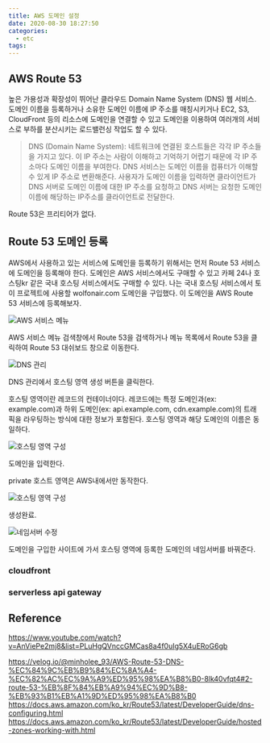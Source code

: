 ```yaml
---
title: AWS 도메인 설정
date: 2020-08-30 18:27:50
categories:
  - etc
tags:
---
```


## AWS Route 53

높은 가용성과 확장성이 뛰어난 클라우드 Domain Name System (DNS) 웹 서비스. 도메인 이름을 등록하거나 소유한 도메인 이름에 IP 주소를 매칭시키거나 EC2, S3, CloudFront 등의 리소스에 도메인을 연결할 수 있고 도메인을 이용하여 여러개의 서비스로 부하를 분산시키는 로드밸런싱 작업도 할 수 있다.

> DNS (Domain Name System): 네트워크에 연결된 호스트들은 각각 IP 주소들을 가지고 있다. 이 IP 주소는 사람이 이해하고 기억하기 어렵기 때문에 각 IP 주소마다 도메인 이름을 부여한다. DNS 서비스는 도메인 이름을 컴퓨터가 이해할 수 있게 IP 주소로 변환해준다. 사용자가 도메인 이름을 입력하면 클라이언트가 DNS 서버로 도메인 이름에 대한 IP 주소를 요청하고 DNS 서버는 요청한 도메인 이름에 해당하는 IP주소를 클라이언트로 전달한다.


Route 53은 프리티어가 없다.

## Route 53 도메인 등록

AWS에서 사용하고 있는 서비스에 도메인을 등록하기 위해서는 먼저 Route 53 서비스에 도메인을 등록해야 한다. 도메인은 AWS 서비스에서도 구매할 수 있고 카페 24나 호스팅kr 같은 국내 호스팅 서비스에서도 구매할 수 있다. 나는 국내 호스팅 서비스에서 토이 프로젝트에 사용할 wolfonair.com 도메인을 구입했다. 이 도메인을 AWS Route 53 서비스에 등록해보자.

![AWS 서비스 메뉴](../images/etc/aws-route-53-1.png)

AWS 서비스 메뉴 검색창에서 Route 53을 검색하거나 메뉴 목록에서 Route 53을 클릭하여 Route 53 대쉬보드 창으로 이동한다.

![DNS 관리](../images/etc/aws-route-53-2.png)

DNS 관리에서 호스팅 영역 생성 버튼을 클릭한다.

호스팅 영역이란 레코드의 컨테이너이다. 레코드에는 특정 도메인과(ex: example.com)과 하위 도메인(ex: api.example.com, cdn.example.com)의 트래픽을 라우팅하는 방식에 대한 정보가 포함된다. 호스팅 영역과 해당 도메인의 이름은 동일하다.

![호스팅 영역 구성](../images/etc/aws-route-53-3.png)

도메인을 입력한다.

private 호스트 영역은 AWS내에서만 동작한다.

![호스팅 영역 구성](../images/etc/aws-route-53-4.png)

생성완료.

![네임서버 수정](../images/etc/aws-route-53-5.png)

도메인을 구입한 사이트에 가서 호스팅 영역에 등록한 도메인의 네임서버를 바꿔준다.

### cloudfront

### serverless api gateway

## Reference

https://www.youtube.com/watch?v=AnViePe2mj8&list=PLuHgQVnccGMCas8a4f0uIg5X4uERoG6gb

https://velog.io/@minholee_93/AWS-Route-53-DNS-%EC%84%9C%EB%B9%84%EC%8A%A4-%EC%82%AC%EC%9A%A9%ED%95%98%EA%B8%B0-8lk40vfqt4#2-route-53-%EB%8F%84%EB%A9%94%EC%9D%B8-%EB%93%B1%EB%A1%9D%ED%95%98%EA%B8%B0
https://docs.aws.amazon.com/ko_kr/Route53/latest/DeveloperGuide/dns-configuring.html
https://docs.aws.amazon.com/ko_kr/Route53/latest/DeveloperGuide/hosted-zones-working-with.html
